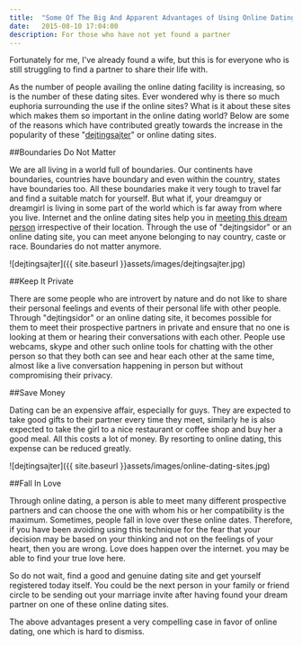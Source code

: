 ```yaml
---
title:  "Some Of The Big And Apparent Advantages of Using Online Dating Sites"
date:   2015-08-10 17:04:00
description: For those who have not yet found a partner
---
```


Fortunately for me, I've already found a wife, but this is for everyone who is still struggling to find a partner to share their life with.

As the number of people availing the online dating facility is increasing, so is the number of these dating sites. Ever wondered why is there so much euphoria surrounding the use if the online sites? What is it about these sites which makes them so important in the online dating world? Below are some of the reasons which have contributed greatly towards the increase in the popularity of these "[dejtingsajter](http://www.xn--ntdejtingsidor-5hb.net/)" or online dating sites. 

##Boundaries Do Not Matter

We are all living in a world full of boundaries. Our continents have boundaries, countries have boundary and even within the country, states have boundaries too. All these boundaries make it very tough to travel far and find a suitable match for yourself. But what if, your dreamguy or dreamgirl is living in some part of the world which is far away from where you live. Internet and the online dating sites help you in [meeting this dream person](http://www.pof.com/) irrespective of their location. Through the use of "dejtingsidor" or an online dating site, you can meet anyone belonging to nay country, caste or race. Boundaries do not matter anymore. 

![dejtingsajter]({{ site.baseurl }}assets/images/dejtingsajter.jpg)

##Keep It Private

There are some people who are introvert by nature and do not like to share their personal feelings and events of their personal life with other people. Through "dejtingsidor" or an online dating site, it becomes possible for them to meet their prospective partners in private and ensure that no one is looking at them or hearing their conversations with each other. People use webcams, skype and other such online tools for chatting with the other person so that they both can see and hear each other at the same time, almost like a live conversation happening in person but without compromising their privacy. 

##Save Money

Dating can be an expensive affair, especially for guys. They are expected to take good gifts to their partner every time they meet, similarly he is also expected to take the girl to a nice restaurant or coffee shop and buy her a good meal. All this costs a lot of money. By resorting to online dating, this expense can be reduced greatly. 

![dejtingsajter]({{ site.baseurl }}assets/images/online-dating-sites.jpg)

##Fall In Love

Through online dating, a person is able to meet many different prospective partners and can choose the one with whom his or her compatibility is the maximum. Sometimes, people fall in love over these online dates. Therefore, if you have been avoiding using this technique for the fear that your decision may be based on your thinking and not on the feelings of your heart, then you are wrong. Love does happen over the internet. you may be able to find your true love here. 

So do not wait, find a good and genuine dating site and get yourself registered today itself. You could be the next person in your family or friend circle to be sending out your marriage invite after having found your dream partner on one of these online dating sites. 

The above advantages present a very compelling case in favor of online dating, one which is hard to dismiss. 
